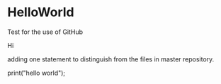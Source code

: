 # HelloWorld
Test for the use of GitHub

Hi 

adding one statement to distinguish from the files in master repository.

print("hello world");

